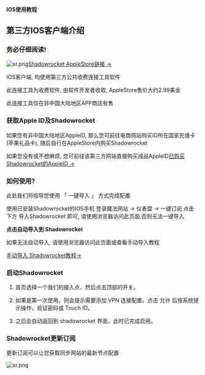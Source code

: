 #### IOS使用教程

## 第三方IOS客户端介绍          

### 务必仔细阅读!

![sr.png](https://i.loli.net/2020/11/01/Xa2sqzmyhLxiISJ.png)[Shadowrocket AppleStore链接 ->](https://apps.apple.com/us/app/shadowrocket/id932747118)

IOS客户端, 均使用第三方公共收费连接工具软件

此连接工具为收费软件, 由软件开发者收取, AppleStore售价大约2.99美金

此连接工具仅在非中国大陆地区APP商店有售

### 获取Apple ID及Shadowrocket

如果您有非中国大陆地区AppleID, 那么您可前往电商网站购买ID所在国家充值卡(苹果礼品卡), 随后自行在AppleStore内购买Shadowrocket

如果您没有或不想麻烦, 您可前往该第三方网站直接购买成品AppleID[已购买Shadowrocket的AppleID ->](https://www.az200777.win/)

### 如何使用?

此处我们将指导您使用 「 一键导入 」 方式完成配置

使用已安装Shadowrocket的IOS手机
登录魔法网站 -> 仪表盘 -> 一键订阅
点击下方 导入Shadowrocket 即可,
请使用浏览器访问此页面,否则无法一键导入

**点击自动导入到 Shadowrocket**

如果无法自动导入, 请使用浏览器访问此页面或查看手动导入教程

[手动导入 Shadowrocket教程->](https://github.com/kanzhenxiang/mofa/blob/main/%E8%8B%B9%E6%9E%9C%E6%89%8B%E6%9C%BA%E7%AB%AFShadowrocket%E6%89%8B%E5%8A%A8%E5%AF%BC%E5%85%A5%E6%95%99%E7%A8%8B.md)

### 启动Shadowrocket

1. 首页选择一个我们的接入点，然后点击顶部的开关。



2. 如果是第一次使用，则会提示需要添加 VPN 连接配置。点击 允许 后按系统提示操作，验证密码或 Touch ID。



3. 之后会自动返回到 shadowrocket 界面，此时已完成启用。





### Shadowrocket更新订阅

更新订阅可以让您获取同步网站的最新节点配置

![sr.png](https://files.gitbook.com/v0/b/gitbook-legacy-files/o/assets%2F-M7znwxymXBX83heMKym%2F-M_3yAkFC2-VfZ6MA1iK%2F-M_3yUGDU-OD8EU9PI-n%2Fimage.png?alt=media&token=39dd4887-b8ee-4541-97b9-5d89402f9bca)




